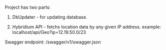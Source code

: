 Project has two parts:


1) DbUpdater - for updating database.

2) Hybridium API - fetchs location data by any given IP address. example: localhost/api/Geo?ip=12.19.50.0/23


Swagger endpoint: /swagger/v1/swagger.json

